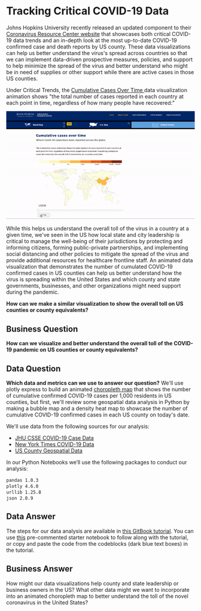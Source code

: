 # Tracking Critical COVID-19 Data

Johns Hopkins University recently released an updated component to their [Coronavirus Resource Center website](https://coronavirus.jhu.edu/data) that showcases both critical COVID-19 data trends and an in-depth look at the most up-to-date COVID-19 confirmed case and death reports by US county. These data visualizations can help us better understand the virus's spread across countries so that we can implement data-driven prospective measures, policies, and support to help minimize the spread of the virus and better understand who might be in need of supplies or other support while there are active cases in those US counties. 

Under Critical Trends, the [Cumulative Cases Over Time ](https://coronavirus.jhu.edu/data/animated-world-map)data visualization animation shows "the total number of cases reported in each country at each point in time, regardless of how many people have recovered:"

![](.gitbook/assets/jhu-covid19-global-animation.gif)

While this helps us understand the overall toll of the virus in a country at a given time, we've seen in the US how local state and city leadership is critical to  manage the well-being of their jurisdictions by protecting and informing citizens, forming public-private partnerships, and implementing social distancing and other policies to mitigate the spread of the virus and provide additional resources for healthcare frontline staff. An animated data visualization that demonstrates the number of cumulated COVID-19 confirmed cases in US counties can help us better understand how the virus is spreading within the United States and which county and state governments, businesses, and other organizations might need support during the pandemic.

 **How can we make a similar visualization to show the overall toll on US counties or county equivalents?**
 
 ## Business Question
 __How can we visualize and better understand the overall toll of the COVID-19 pandemic on US counties or county equivalents?__
 
 ## Data Question
__Which data and metrics can we use to answer our question?__
We'll use plotly express to build an animated [choropleth map](https://melanieshimano.gitbook.io/covid-19-critical-trend-data-visualizations/where-are-covid-19-cases-increasing-within-the-united-states) that shows the number of cumulative confirmed COVID-19 cases per 1,000 residents in US counties, but first, we'll review some geospatial data analysis in Python by making a bubble map and a density heat map to showcase the number of cumulative COVID-19 confirmed cases in each US county on today's date. 

We'll use data from the following sources for our analysis: 
 - [JHU CSSE COVID-19 Case Data](https://github.com/CSSEGISandData/COVID-19/tree/master/csse_covid_19_data/csse_covid_19_daily_reports)
 - [New York Times COVID-19 Data](https://github.com/nytimes/covid-19-data/blob/master/us-counties.csv)
 - [US County Geospatial Data](https://raw.githubusercontent.com/plotly/datasets/master/geojson-counties-fips.json)
 
In our Python Notebooks we’ll use the following packages to conduct our analysis:
 ```
 pandas 1.0.3
 plotly 4.6.0
 urllib 1.25.8
 json 2.0.9
 ```
 
## Data Answer
The steps for our data analysis are available in [this GitBook tutorial](https://melanieshimano.gitbook.io/covid-19-critical-trend-data-visualizations/). You can use [this](https://github.com/jhu-business-analytics/covid-19-map-visualizations/blob/master/2020-04-14-covid19-cases-us-county-animation-gitbooktutorial-STARTER-melanieshimano.ipynb) pre-commented starter notebook to follow along with the tutorial, or copy and paste the code from the codeblocks (dark blue text boxes) in the tutorial.
 
 ## Business Answer
How might our data visualizations help county and state leadership or business owners in the US? What other data might we want to incorporate into an animated choropleth map to better understand the toll of the novel coronavirus in the United States?
